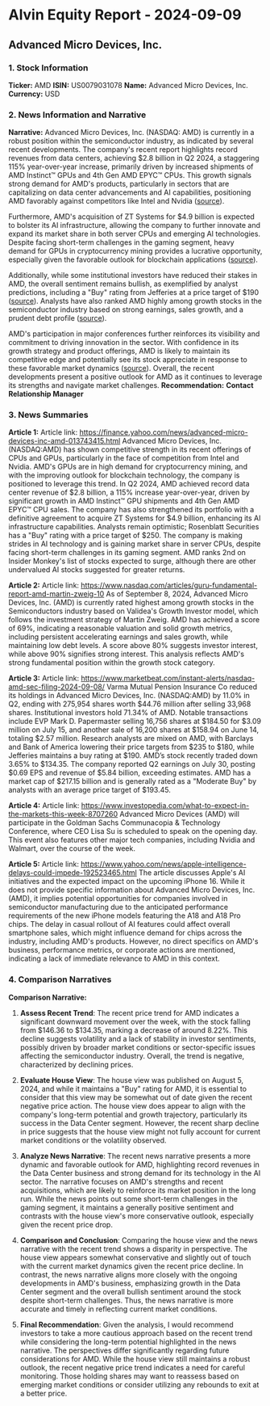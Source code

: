 # Alvin Equity Report - 2024-09-09

## Advanced Micro Devices, Inc.

### 1. Stock Information

**Ticker:** AMD
**ISIN:** US0079031078
**Name:** Advanced Micro Devices, Inc.
**Currency:** USD

### 2. News Information and Narrative

**Narrative:** Advanced Micro Devices, Inc. (NASDAQ: AMD) is currently in a robust position within the semiconductor industry, as indicated by several recent developments. The company's recent report highlights record revenues from data centers, achieving $2.8 billion in Q2 2024, a staggering 115% year-over-year increase, primarily driven by increased shipments of AMD Instinct™ GPUs and 4th Gen AMD EPYC™ CPUs. This growth signals strong demand for AMD's products, particularly in sectors that are capitalizing on data center advancements and AI capabilities, positioning AMD favorably against competitors like Intel and Nvidia ([source](https://finance.yahoo.com/news/advanced-micro-devices-inc-amd-013743415.html)).

Furthermore, AMD's acquisition of ZT Systems for $4.9 billion is expected to bolster its AI infrastructure, allowing the company to further innovate and expand its market share in both server CPUs and emerging AI technologies. Despite facing short-term challenges in the gaming segment, heavy demand for GPUs in cryptocurrency mining provides a lucrative opportunity, especially given the favorable outlook for blockchain applications ([source](https://finance.yahoo.com/news/advanced-micro-devices-inc-amd-013743415.html)). 

Additionally, while some institutional investors have reduced their stakes in AMD, the overall sentiment remains bullish, as exemplified by analyst predictions, including a "Buy" rating from Jefferies at a price target of $190 ([source](https://www.marketbeat.com/instant-alerts/nasdaq-amd-sec-filing-2024-09-08/)). Analysts have also ranked AMD highly among growth stocks in the semiconductor industry based on strong earnings, sales growth, and a prudent debt profile ([source](https://www.nasdaq.com/articles/guru-fundamental-report-amd-martin-zweig-10)). 

AMD's participation in major conferences further reinforces its visibility and commitment to driving innovation in the sector. With confidence in its growth strategy and product offerings, AMD is likely to maintain its competitive edge and potentially see its stock appreciate in response to these favorable market dynamics ([source](https://www.investopedia.com/what-to-expect-in-the-markets-this-week-8707260)). Overall, the recent developments present a positive outlook for AMD as it continues to leverage its strengths and navigate market challenges.
**Recommendation:** **Contact Relationship Manager**
### 3. News Summaries

**Article 1:**
Article link: https://finance.yahoo.com/news/advanced-micro-devices-inc-amd-013743415.html 
 Advanced Micro Devices, Inc. (NASDAQ:AMD) has shown competitive strength in its recent offerings of CPUs and GPUs, particularly in the face of competition from Intel and Nvidia. AMD's GPUs are in high demand for cryptocurrency mining, and with the improving outlook for blockchain technology, the company is positioned to leverage this trend. In Q2 2024, AMD achieved record data center revenue of $2.8 billion, a 115% increase year-over-year, driven by significant growth in AMD Instinct™ GPU shipments and 4th Gen AMD EPYC™ CPU sales. The company has also strengthened its portfolio with a definitive agreement to acquire ZT Systems for $4.9 billion, enhancing its AI infrastructure capabilities. Analysts remain optimistic; Rosenblatt Securities has a "Buy" rating with a price target of $250. The company is making strides in AI technology and is gaining market share in server CPUs, despite facing short-term challenges in its gaming segment.  AMD ranks 2nd on Insider Monkey's list of stocks expected to surge, although there are other undervalued AI stocks suggested for greater returns.

**Article 2:**
Article link: https://www.nasdaq.com/articles/guru-fundamental-report-amd-martin-zweig-10 
 As of September 8, 2024, Advanced Micro Devices, Inc. (AMD) is currently rated highest among growth stocks in the Semiconductors industry based on Validea's Growth Investor model, which follows the investment strategy of Martin Zweig. AMD has achieved a score of 69%, indicating a reasonable valuation and solid growth metrics, including persistent accelerating earnings and sales growth, while maintaining low debt levels. A score above 80% suggests investor interest, while above 90% signifies strong interest. This analysis reflects AMD's strong fundamental position within the growth stock category.

**Article 3:**
Article link: https://www.marketbeat.com/instant-alerts/nasdaq-amd-sec-filing-2024-09-08/ 
 Varma Mutual Pension Insurance Co reduced its holdings in Advanced Micro Devices, Inc. (NASDAQ:AMD) by 11.0% in Q2, ending with 275,954 shares worth $44.76 million after selling 33,968 shares. Institutional investors hold 71.34% of AMD. Notable transactions include EVP Mark D. Papermaster selling 16,756 shares at $184.50 for $3.09 million on July 15, and another sale of 16,200 shares at $158.94 on June 14, totaling $2.57 million. Research analysts are mixed on AMD, with Barclays and Bank of America lowering their price targets from $235 to $180, while Jefferies maintains a buy rating at $190. AMD’s stock recently traded down 3.65% to $134.35. The company reported Q2 earnings on July 30, posting $0.69 EPS and revenue of $5.84 billion, exceeding estimates. AMD has a market cap of $217.15 billion and is generally rated as a "Moderate Buy" by analysts with an average price target of $193.45.

**Article 4:**
Article link: https://www.investopedia.com/what-to-expect-in-the-markets-this-week-8707260 
 Advanced Micro Devices (AMD) will participate in the Goldman Sachs Communacopia & Technology Conference, where CEO Lisa Su is scheduled to speak on the opening day. This event also features other major tech companies, including Nvidia and Walmart, over the course of the week.

**Article 5:**
Article link: https://www.yahoo.com/news/apple-intelligence-delays-could-impede-192523465.html 
 The article discusses Apple's AI initiatives and the expected impact on the upcoming iPhone 16. While it does not provide specific information about Advanced Micro Devices, Inc. (AMD), it implies potential opportunities for companies involved in semiconductor manufacturing due to the anticipated performance requirements of the new iPhone models featuring the A18 and A18 Pro chips. The delay in casual rollout of AI features could affect overall smartphone sales, which might influence demand for chips across the industry, including AMD's products. However, no direct specifics on AMD's business, performance metrics, or corporate actions are mentioned, indicating a lack of immediate relevance to AMD in this context.

### 4. Comparison Narratives

**Comparison Narrative:** 
1. **Assess Recent Trend**: The recent price trend for AMD indicates a significant downward movement over the week, with the stock falling from $146.36 to $134.35, marking a decrease of around 8.22%. This decline suggests volatility and a lack of stability in investor sentiments, possibly driven by broader market conditions or sector-specific issues affecting the semiconductor industry. Overall, the trend is negative, characterized by declining prices.

2. **Evaluate House View**: The house view was published on August 5, 2024, and while it maintains a "Buy" rating for AMD, it is essential to consider that this view may be somewhat out of date given the recent negative price action. The house view does appear to align with the company's long-term potential and growth trajectory, particularly its success in the Data Center segment. However, the recent sharp decline in price suggests that the house view might not fully account for current market conditions or the volatility observed.

3. **Analyze News Narrative**: The recent news narrative presents a more dynamic and favorable outlook for AMD, highlighting record revenues in the Data Center business and strong demand for its technology in the AI sector. The narrative focuses on AMD's strengths and recent acquisitions, which are likely to reinforce its market position in the long run. While the news points out some short-term challenges in the gaming segment, it maintains a generally positive sentiment and contrasts with the house view's more conservative outlook, especially given the recent price drop.

4. **Comparison and Conclusion**: Comparing the house view and the news narrative with the recent trend shows a disparity in perspective. The house view appears somewhat conservative and slightly out of touch with the current market dynamics given the recent price decline. In contrast, the news narrative aligns more closely with the ongoing developments in AMD's business, emphasizing growth in the Data Center segment and the overall bullish sentiment around the stock despite short-term challenges. Thus, the news narrative is more accurate and timely in reflecting current market conditions.

5. **Final Recommendation**: Given the analysis, I would recommend investors to take a more cautious approach based on the recent trend while considering the long-term potential highlighted in the news narrative. The perspectives differ significantly regarding future considerations for AMD. While the house view still maintains a robust outlook, the recent negative price trend indicates a need for careful monitoring. Those holding shares may want to reassess based on emerging market conditions or consider utilizing any rebounds to exit at a better price.

